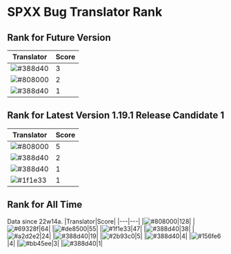 # SPXX Bug Translator Rank
## Rank for Future Version
|Translator|Score|
|---|---|
|![#388d40](https://img.shields.io/static/v1?label=&message=Hatsuki_kiri&color=388d40&style=flat-square)|3|
|![#808000](https://img.shields.io/static/v1?label=&message=Olvcpr423&color=808000&style=flat-square)|2|
|![#388d40](https://img.shields.io/static/v1?label=&message=dianliang&color=388d40&style=flat-square)|1|
## Rank for Latest Version 1.19.1 Release Candidate 1
|Translator|Score|
|---|---|
|![#808000](https://img.shields.io/static/v1?label=&message=Olvcpr423&color=808000&style=flat-square)|5|
|![#388d40](https://img.shields.io/static/v1?label=&message=dianliang&color=388d40&style=flat-square)|2|
|![#388d40](https://img.shields.io/static/v1?label=&message=Hatsuki_kiri&color=388d40&style=flat-square)|1|
|![#1f1e33](https://img.shields.io/static/v1?label=&message=DrLee_lihr&color=1f1e33&style=flat-square)|1|
## Rank for All Time
Data since 22w14a.
|Translator|Score|
|---|---|
|![#808000](https://img.shields.io/static/v1?label=&message=Olvcpr423&color=808000&style=flat-square)|128|
|![#69328f](https://img.shields.io/static/v1?label=&message=Ricolove&color=69328f&style=flat-square)|64|
|![#de8500](https://img.shields.io/static/v1?label=&message=AkashaMCPK&color=de8500&style=flat-square)|55|
|![#1f1e33](https://img.shields.io/static/v1?label=&message=DrLee_lihr&color=1f1e33&style=flat-square)|47|
|![#388d40](https://img.shields.io/static/v1?label=&message=Hatsuki_kiri&color=388d40&style=flat-square)|38|
|![#a2d2e2](https://img.shields.io/static/v1?label=&message=NoMathExpectation&color=a2d2e2&style=flat-square)|24|
|![#388d40](https://img.shields.io/static/v1?label=&message=dianliang&color=388d40&style=flat-square)|19|
|![#2b93c0](https://img.shields.io/static/v1?label=&message=Light_Beacon&color=2b93c0&style=flat-square)|5|
|![#388d40](https://img.shields.io/static/v1?label=&message=PercyDan&color=388d40&style=flat-square)|4|
|![#156fe6](https://img.shields.io/static/v1?label=&message=Lakeus&color=156fe6&style=flat-square)|4|
|![#bb45ee](https://img.shields.io/static/v1?label=&message=XiTieShiZ&color=bb45ee&style=flat-square)|3|
|![#388d40](https://img.shields.io/static/v1?label=&message=KaplanSteve&color=388d40&style=flat-square)|1|